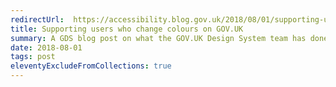 ```yaml
---
redirectUrl:  https://accessibility.blog.gov.uk/2018/08/01/supporting-users-who-change-colours-on-gov-uk/
title: Supporting users who change colours on GOV.UK
summary: A GDS blog post on what the GOV.UK Design System team has done to help users who change their colours
date: 2018-08-01
tags: post
eleventyExcludeFromCollections: true
---
```

